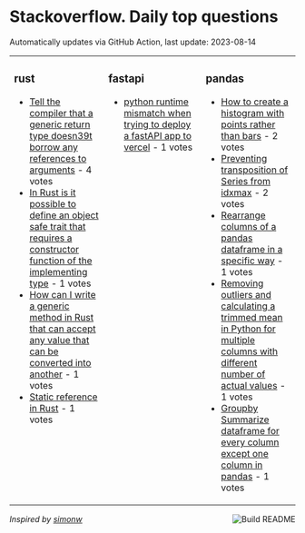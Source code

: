 # Stackoverflow. Daily top questions 

Automatically updates via GitHub Action, last update: <!-- date starts -->2023-08-14<!-- date ends -->


<table><tr><td valign="top" width="33%">

### rust
<!-- rust starts -->
* [Tell the compiler that a generic return type doesn39t borrow any references to arguments](https://stackoverflow.com/questions/76895814/tell-the-compiler-that-a-generic-return-type-doesnt-borrow-any-references-to-ar) - 4 votes
* [In Rust is it possible to define an object safe trait that requires a constructor function of the implementing type](https://stackoverflow.com/questions/76895234/in-rust-is-it-possible-to-define-an-object-safe-trait-that-requires-a-construct) - 1 votes
* [How can I write a generic method in Rust that can accept any value that can be converted into another](https://stackoverflow.com/questions/76897116/how-can-i-write-a-generic-method-in-rust-that-can-accept-any-value-that-can-be-c) - 1 votes
* [Static reference in Rust](https://stackoverflow.com/questions/76893661/static-reference-in-rust) - 1 votes
<!-- rust ends -->
</td><td valign="top" width="34%">


### fastapi
<!-- fastapi starts -->
* [python runtime mismatch when trying to deploy a fastAPI app to vercel](https://stackoverflow.com/questions/76893012/python-runtime-mismatch-when-trying-to-deploy-a-fastapi-app-to-vercel) - 1 votes
<!-- fastapi ends -->
</td><td valign="top" width="34%">


### pandas
<!-- pandas starts -->
* [How to create a histogram with points rather than bars](https://stackoverflow.com/questions/76894982/how-to-create-a-histogram-with-points-rather-than-bars) - 2 votes
* [Preventing transposition of Series from idxmax](https://stackoverflow.com/questions/76893067/preventing-transposition-of-series-from-idxmax) - 2 votes
* [Rearrange columns of a pandas dataframe in a specific way](https://stackoverflow.com/questions/76900906/rearrange-columns-of-a-pandas-dataframe-in-a-specific-way) - 1 votes
* [Removing outliers and calculating a trimmed mean in Python for multiple columns with different number of actual values](https://stackoverflow.com/questions/76899175/removing-outliers-and-calculating-a-trimmed-mean-in-python-for-multiple-columns) - 1 votes
* [Groupby  Summarize dataframe for every column except one column in pandas](https://stackoverflow.com/questions/76899099/groupby-summarize-dataframe-for-every-column-except-one-column-in-pandas) - 1 votes
<!-- pandas ends -->
</td></tr></table>

<a href="https://github.com/hp0404/hp0404/actions"><img src="https://github.com/hp0404/hp0404/workflows/Build%20README/badge.svg" align="right" alt="Build README"></a> <p>*Inspired by  [simonw](https://github.com/simonw/simonw)*</p>
